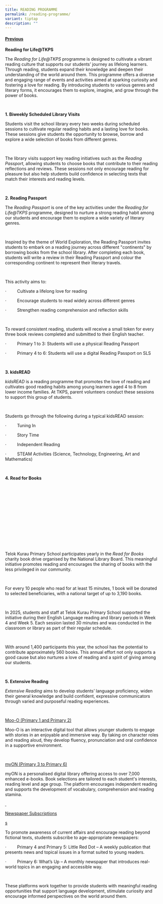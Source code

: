 ```yaml
---
title: READING PROGRAMME
permalink: /reading-programme/
variant: tiptap
description: ""
---
```

<h4><strong><a href="https://www.telokkuraupri.moe.edu.sg/critical-adaptive-and-inventive-thinking-cait/" rel="noopener nofollow" target="_blank">Previous</a></strong></h4>
<p></p>
<p><strong>Reading for Life@TKPS</strong>
</p>
<p>The <em>Reading for Life@TKPS</em> programme is designed to cultivate a
vibrant reading culture that supports our students’ journey as lifelong
learners. Through reading, students expand their knowledge and deepen their
understanding of the world around them. This programme offers a diverse
and engaging range of events and activities aimed at sparking curiosity
and fostering a love for reading. By introducing students to various genres
and literary forms, it encourages them to explore, imagine, and grow through
the power of books.</p>
<p>&nbsp;</p>
<p><strong>1. Biweekly Scheduled Library Visits</strong>
</p>
<p></p>
<p>Students visit the school library every two weeks during scheduled sessions
to cultivate regular reading habits and a lasting love for books. These
sessions give students the opportunity to browse, borrow and explore a
wide selection of books from different genres.</p>
<p>&nbsp;</p>
<p>The library visits support key reading initiatives such as the <em>Reading Passport</em>,
allowing students to choose books that contribute to their reading reflections
and reviews. These sessions not only encourage reading for pleasure but
also help students build confidence in selecting texts that match their
interests and reading levels.</p>
<p>&nbsp;</p>
<p><strong>2. Reading Passport</strong>
</p>
<p></p>
<p>The <em>Reading Passport</em> is one of the key activities under the <em>Reading for Life@TKPS</em> programme,
designed to nurture a strong reading habit among our students and encourage
them to explore a wide variety of literary genres.</p>
<p>&nbsp;</p>
<p>Inspired by the theme of World Exploration, the Reading Passport invites
students to embark on a reading journey across different "continents" by
borrowing books from the school library. After completing each book, students
will write a review in their Reading Passport and colour the corresponding
continent to represent their literary travels.</p>
<p>&nbsp;</p>
<p>This activity aims to:</p>
<p>·&nbsp;&nbsp;&nbsp;&nbsp;&nbsp;&nbsp;&nbsp;&nbsp; Cultivate a lifelong
love for reading</p>
<p>·&nbsp;&nbsp;&nbsp;&nbsp;&nbsp;&nbsp;&nbsp;&nbsp; Encourage students to
read widely across different genres</p>
<p>·&nbsp;&nbsp;&nbsp;&nbsp;&nbsp;&nbsp;&nbsp;&nbsp; Strengthen reading comprehension
and reflection skills</p>
<p>&nbsp;</p>
<p>To reward consistent reading, students will receive a small token for
every three book reviews completed and submitted to their English teacher.</p>
<p>·&nbsp;&nbsp;&nbsp;&nbsp;&nbsp;&nbsp;&nbsp;&nbsp; Primary 1 to 3: Students
will use a physical Reading Passport</p>
<p>·&nbsp;&nbsp;&nbsp;&nbsp;&nbsp;&nbsp;&nbsp;&nbsp; Primary 4 to 6: Students
will use a digital Reading Passport on SLS</p>
<p>&nbsp;</p>
<p><strong>3. kidsREAD</strong>
</p>
<p><em>kidsREAD</em> is a reading programme that promotes the love of reading
and cultivates good reading habits among young learners aged 4 to 8 from
lower income families. At TKPS, parent volunteers conduct these sessions
to support this group of students.</p>
<p>&nbsp;</p>
<p>Students go through the following during a typical kidsREAD session:</p>
<p>·&nbsp;&nbsp;&nbsp;&nbsp;&nbsp;&nbsp;&nbsp;&nbsp; Tuning In</p>
<p>·&nbsp;&nbsp;&nbsp;&nbsp;&nbsp;&nbsp;&nbsp;&nbsp; Story Time</p>
<p>·&nbsp;&nbsp;&nbsp;&nbsp;&nbsp;&nbsp;&nbsp;&nbsp; Independent Reading</p>
<p>·&nbsp;&nbsp;&nbsp;&nbsp;&nbsp;&nbsp;&nbsp;&nbsp; STEAM Activities (Science,
Technology, Engineering, Art and Mathematics)</p>
<p>&nbsp;</p>
<p><strong>4. Read for Books</strong>
</p>
<p>&nbsp;</p>
<p>&nbsp;</p>
<p>&nbsp;</p>
<p>&nbsp;</p>
<p>&nbsp;</p>
<p>&nbsp;</p>
<p>&nbsp;</p>
<p>Telok Kurau Primary School participates yearly in the <em>Read for Books</em> charity
book drive organised by the National Library Board. This meaningful initiative
promotes reading and encourages the sharing of books with the less privileged
in our community.</p>
<p>&nbsp;</p>
<p>For every 10 people who read for at least 15 minutes, 1 book will be donated
to selected beneficiaries, with a national target of up to 3,190 books.</p>
<p>&nbsp;</p>
<p>In 2025, students and staff at Telok Kurau Primary School supported the
initiative during their English Language reading and library periods in
Week 4 and Week 5. Each session lasted 30 minutes and was conducted in
the classroom or library as part of their regular schedule.</p>
<p>&nbsp;</p>
<p>With around 1,400 participants this year, the school has the potential
to contribute approximately 560 books. This annual effort not only supports
a good cause but also nurtures a love of reading and a spirit of giving
among our students.</p>
<p>&nbsp;</p>
<p><strong>5. Extensive Reading</strong>
</p>
<p><em>Extensive Reading</em> aims to develop students’ language proficiency,
widen their general knowledge and build confident, expressive communicators
through varied and purposeful reading experiences.</p>
<p>&nbsp;</p>
<p><u>Moo-O (Primary 1 and Primary 2)</u>
</p>
<p></p>
<p>Moo-O is an interactive digital tool that allows younger students to engage
with stories in an enjoyable and immersive way. By taking on character
roles and reading aloud, they develop fluency, pronunciation and oral confidence
in a supportive environment.</p>
<p>&nbsp;</p>
<p><u>myON (Primary 3 to Primary 6)</u>
</p>
<p></p>
<p>myON is a personalised digital library offering access to over 7,000 enhanced
e-books. Book selections are tailored to each student's interests, reading
level and age group. The platform encourages independent reading and supports
the development of vocabulary, comprehension and reading stamina.</p>
<p><u>&nbsp;</u>
</p>
<p><u>Newspaper Subscriptions</u>
</p>
<p><u>s</u>
</p>
<p>To promote awareness of current affairs and encourage reading beyond fictional
texts, students subscribe to age-appropriate newspapers:</p>
<p>·&nbsp;&nbsp;&nbsp;&nbsp;&nbsp;&nbsp;&nbsp;&nbsp; Primary 4 and Primary
5: Little Red Dot – A weekly publication that presents news and topical
issues in a format suited to young readers.</p>
<p>·&nbsp;&nbsp;&nbsp;&nbsp;&nbsp;&nbsp;&nbsp;&nbsp; Primary 6: What’s Up
– A monthly newspaper that introduces real-world topics in an engaging
and accessible way.</p>
<p>&nbsp;</p>
<p>These platforms work together to provide students with meaningful reading
opportunities that support language development, stimulate curiosity and
encourage informed perspectives on the world around them.</p>